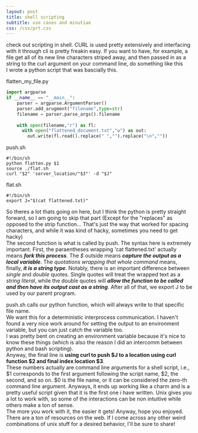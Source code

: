 ```yaml
---
layout: post
title: shell scripting
subtitle: use cases and minutiae
css: /css/prt.css
---
```


check out scripting in shell.
CURL is used pretty extensively and interfacing with it through cli is pretty freakin easy.
If you want to have, for example, a file get all of its new line characters striped away, and then passed in as a string to the curl argument on your command line, do something like this  
I wrote a python script that was bascially this.




flatten\_my\_file.py

```python
import argparse
if __name__ == "__main__":
    parser = argparse.ArgumentParser()
    parser.add_arugment("filename",type=str)
    filename = parser.parse_args().filename
      
	with open(filename,"r") as fl:
      with open("flattened_document.txt","w") as out:
        out.write(fl.read().replace(" ","").replace("\n",""))
```

push.sh
```shell
#!/bin/sh
python flatten.py $1
source ./flat.sh
curl "$2" 'server_location/"$3"' -d "$J" 
```
 
 flat.sh
```shell
#!/bin/sh
export J="$(cat flattened.txt)"
```  

So theres a lot thats going on here, but I think the python is pretty straight forward, so I am going to skip that part (Except for the "replaces" as opposed to the strip function... That's just the way that worked for spacing characters, and while it was kind of hacky, sometimes you need to get hacky)  
The second function is what is called by push.
The syntax here is extremely important.
First, the paraentheses wrapping 'cat flattened.txt' actually means ___fork this process___.
The _$_ outside means ___capture the output as a local variable___.
 The _quotations wrapping that whole command_ means, finally, ___it is a string type___.
 Notably, there is an important difference between _single_ and  _double_ quotes. 
Single quotes will treat the wrapped text as a _string literal_, while the double quotes will ___allow the function to be called and then have its output cast as a string___.
 After all of that, we export J to be used by our parent program.


push.sh calls our python function, which will always write to that specific file name.  
We want this for a deterministic interprocess communication. 
I haven't found a very nice work around for setting the output to an environment variable, but you can just catch the variable too.  
I was pretty bent on creating an environment variable because it's nice to know these things (which is also the reason I did an intercomm between python and bash scripting).  
Anyway, the final line is __using curl to push $J to a location using curl function $2 and final index location $3__.  
These numbers actually are command line arguments for a shell script, i.e., $1 corresponds to the first argument following the script name, $2, the second, and so on.
$0 is the file name, or it can be considered the zero-th command line argument. 
Anyways, it ends up working like a charm and is a pretty useful script given that it is the first one i have written.
 Unix gives you a lot to work with, so some of the interactions can be non intuitive while others make a ton of sense.  
The more you work with it, the easier it gets!
Anyway, hope you enjoyed. There are a ton of resources on the web.  If I come across any other weird combinations of unix stuff for a desired behavior, I'll be sure to share!


